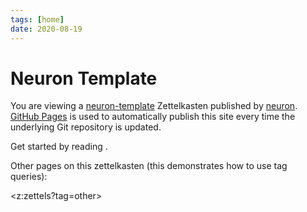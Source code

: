 ```yaml
---
tags: [home]
date: 2020-08-19
---
```


# Neuron Template

You are viewing a [neuron-template](https://github.com/srid/neuron-template) Zettelkasten published by [neuron](https://neuron.zettel.page/). [GitHub Pages](https://pages.github.com/) is used to automatically publish this site every time the underlying Git repository is updated.

Get started by reading <README>.

Other pages on this zettelkasten (this demonstrates how to use tag queries):

<z:zettels?tag=other>

